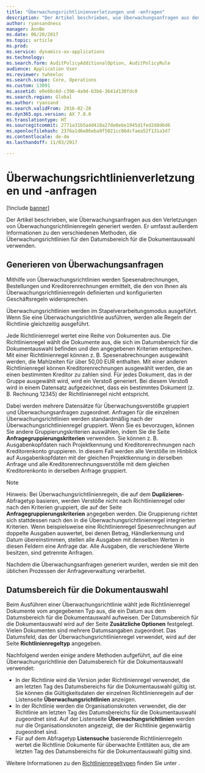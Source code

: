 ```yaml
---
title: "Überwachungsrichtlinienverletzungen und -anfragen"
description: "Der Artikel beschrieben, wie Überwachungsanfragen aus den Verletzungen von Überwachungsrichtlinienregeln generiert werden. Er umfasst außerdem Informationen zu den verschiedenen Methoden, die Überwachungsrichtlinien für den Datumsbereich für die Dokumentauswahl verwenden."
author: ryansandness
manager: AnnBe
ms.date: 06/20/2017
ms.topic: article
ms.prod: 
ms.service: dynamics-ax-applications
ms.technology: 
ms.search.form: AuditPolicyAdditionalOption, AuditPolicyRule
audience: Application User
ms.reviewer: twheeloc
ms.search.scope: Core, Operations
ms.custom: 13091
ms.assetid: e0e66c6d-c396-4a9d-b3b6-3641d130fdc0
ms.search.region: Global
ms.author: ryansand
ms.search.validFrom: 2016-02-28
ms.dyn365.ops.version: AX 7.0.0
ms.translationtype: HT
ms.sourcegitcommit: 2771a31b5a4d418a27de0ebe1945d1fed2d8d6d6
ms.openlocfilehash: 2376a1d6e86eba9f5021cc08dcfaea52f131a3d7
ms.contentlocale: de-de
ms.lasthandoff: 11/03/2017

---
```


# <a name="audit-policy-violations-and-cases"></a>Überwachungsrichtlinienverletzungen und -anfragen

[!include [banner](../includes/banner.md)]

Der Artikel beschrieben, wie Überwachungsanfragen aus den Verletzungen von Überwachungsrichtlinienregeln generiert werden. Er umfasst außerdem Informationen zu den verschiedenen Methoden, die Überwachungsrichtlinien für den Datumsbereich für die Dokumentauswahl verwenden.

<a name="how-audit-cases-are-generated"></a>Generieren von Überwachungsanfragen
-----------------------------

Mithilfe von Überwachungsrichtlinien werden Spesenabrechnungen, Bestellungen und Kreditorenrechnungen ermittelt, die den von Ihnen als Überwachungsrichtlinienregeln definierten und konfigurierten Geschäftsregeln widersprechen. 

Überwachungsrichtlinien werden im Stapelverarbeitungsmodus ausgeführt. Wenn Sie eine Überwachungsrichtlinie ausführen, werden alle Regeln der Richtlinie gleichzeitig ausgeführt.

Jede Richtlinienregel wertet eine Reihe von Dokumenten aus. Die Richtlinienregel wählt die Dokumente aus, die sich im Datumsbereich für die Dokumentauswahl befinden und den angegebenen Kriterien entsprechen. Mit einer Richtlinienregel können z. B. Spesenabrechnungen ausgewählt werden, die Mahlzeiten für über 50,00 EUR enthalten. Mit einer anderen Richtlinienregel können Kreditorenrechnungen ausgewählt werden, die an einen bestimmten Kreditor zu zahlen sind. Für jedes Dokument, das in der Gruppe ausgewählt wird, wird ein Verstoß generiert. Bei diesem Verstoß wird in einem Datensatz aufgezeichnet, dass ein bestimmtes Dokument (z. B. Rechnung 12345) der Richtlinienregel nicht entspricht. 

Dabei werden mehrere Datensätze für Überwachungsverstöße gruppiert und Überwachungsanfragen zugeordnet. Anfragen für die einzelnen Überwachungsrichtlinien werden standardmäßig nach der Überwachungsrichtlinienregel gruppiert. Wenn Sie es bevorzugen, können Sie andere Gruppierungskriterien auswählen, indem Sie die Seite **Anfragegruppierungskriterien** verwenden. Sie können z. B. Ausgabenkopfdaten nach Projektkennung und Kreditorenrechnungen nach Kreditorenkonto gruppieren. In diesem Fall werden alle Verstöße im Hinblick auf Ausgabenkopfdaten mit der gleichen Projektkennung in derselben Anfrage und alle Kreditorenrechnungsverstöße mit dem gleichen Kreditorenkonto in derselben Anfrage gruppiert. 

> [!NOTE]
> Hinweis: Bei Überwachungsrichtlinienregeln, die auf dem **Duplizieren**-Abfragetyp basieren, werden Verstöße nicht nach Richtlinienregel oder nach den Kriterien gruppiert, die auf der Seite **Anfragegruppierungskriterien** angegeben werden. Die Gruppierung richtet sich stattdessen nach den in die Überwachungsrichtlinienregel integrierten Kriterien. Wenn beispielsweise eine Richtlinienregel Spesenrechnungen auf doppelte Ausgaben auswertet, bei denen Betrag, Händlerkennung und Datum übereinstimmen, stellen alle Ausgaben mit denselben Werten in diesen Feldern eine Anfrage dar. Alle Ausgaben, die verschiedene Werte besitzen, sind getrennte Anfragen.

Nachdem die Überwachungsanfragen generiert wurden, werden sie mit den üblichen Prozessen der Anfrageverwaltung verarbeitet.

## <a name="document-selection-date-ranges"></a>Datumsbereich für die Dokumentauswahl
Beim Ausführen einer Überwachungsrichtlinie wählt jede Richtlinienregel Dokumente vom angegebenen Typ aus, die ein Datum aus dem Datumsbereich für die Dokumentauswahl aufweisen. Der Datumsbereich für die Dokumentauswahl wird auf der Seite **Zusätzliche Optionen** festgelegt. Vielen Dokumenten sind mehrere Datumsangaben zugeordnet. Das Datumsfeld, das der Überwachungsrichtlinienregel verwendet, wird auf der Seite **Richtlinienregeltyp** angegeben.

Nachfolgend werden einige andere Methoden aufgeführt, auf die eine Überwachungsrichtlinie den Datumsbereich für die Dokumentauswahl verwendet:

-   In der Richtlinie wird die Version jeder Richtlinienregel verwendet, die am letzten Tag des Datumsbereichs für die Dokumentauswahl gültig ist. Sie können die Gültigkeitsdaten der einzelnen Richtlinienregeln auf der Listenseite **Überwachungsrichtlinien** anzeigen.
-   In der Richtlinie werden die Organisationsknoten verwendet, die der Richtlinie am letzten Tag des Datumsbereichs für die Dokumentauswahl zugeordnet sind. Auf der Listenseite **Überwachungsrichtlinien** werden nur die Organisationsknoten angezeigt, die der Richtlinie gegenwärtig zugeordnet sind.
-   Für auf dem Abfragetyp **Listensuche** basierende Richtlinienregeln wertet die Richtlinie Dokumente für überwachte Entitäten aus, die am letzten Tag des Datumsbereichs für die Dokumentauswahl gültig sind.


Weitere Informationen zu den [Richtlinienregeltypen](audit-policy-rules.md) finden Sie unter .




